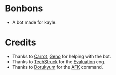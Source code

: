 # Bonbons

- A bot made for kayle.

# Credits
- Thanks to [Carrot](https://github.com/Kraots), [Geno](https://github.com/TheGenocides/) for helping with the bot.
- Thanks to [TechStruck](https://github.com/TechStruck/TechStruck-Bot) for the [Evaluation](https://github.com/kaylebetter/bonbons/tree/main/cogs/exec.py) cog.
- Thanks to [Dorukyum](https://github.com/Dorukyum) for the [AFK](https://github.com/Dorukyum/Pycord-Manager) command.